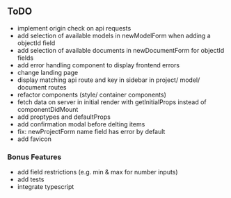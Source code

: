 ## ToDO

- implement origin check on api requests
- add selection of available models in newModelForm when adding a objectId field
- add selection of available documents in newDocumentForm for objectId fields
- add error handling component to display frontend errors
- change landing page
- display matching api route and key in sidebar in project/ model/ document routes
- refactor components (style/ container components)
- fetch data on server in initial render with getInitialProps instead of componentDidMount
- add proptypes and defaultProps
- add confirmation modal before delting items
- fix: newProjectForm name field has error by default
- add favicon

### Bonus Features

- add field restrictions (e.g. min & max for number inputs)
- add tests
- integrate typescript